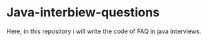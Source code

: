# Java-interbiew-questions

Here, in this repository i will write the code of FAQ in java interviews.
